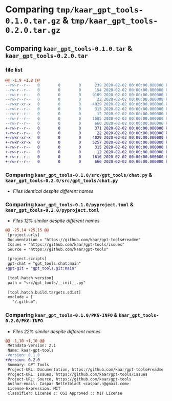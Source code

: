 # Comparing `tmp/kaar_gpt_tools-0.1.0.tar.gz` & `tmp/kaar_gpt_tools-0.2.0.tar.gz`

## Comparing `kaar_gpt_tools-0.1.0.tar` & `kaar_gpt_tools-0.2.0.tar`

### file list

```diff
@@ -1,9 +1,8 @@
--rw-r--r--   0        0        0      239 2020-02-02 00:00:00.000000 kaar_gpt_tools-0.1.0/Makefile
--rw-r--r--   0        0        0      154 2020-02-02 00:00:00.000000 kaar_gpt_tools-0.1.0/Pipfile
--rw-r--r--   0        0        0     9109 2020-02-02 00:00:00.000000 kaar_gpt_tools-0.1.0/Pipfile.lock
--rw-r--r--   0        0        0       22 2020-02-02 00:00:00.000000 kaar_gpt_tools-0.1.0/src/gpt_tools/__init__.py
--rwxr-xr-x   0        0        0     4029 2020-02-02 00:00:00.000000 kaar_gpt_tools-0.1.0/src/gpt_tools/chat.py
--rw-r--r--   0        0        0      315 2020-02-02 00:00:00.000000 kaar_gpt_tools-0.1.0/.gitignore
--rw-r--r--   0        0        0       12 2020-02-02 00:00:00.000000 kaar_gpt_tools-0.1.0/README.md
--rw-r--r--   0        0        0     1585 2020-02-02 00:00:00.000000 kaar_gpt_tools-0.1.0/pyproject.toml
--rw-r--r--   0        0        0      660 2020-02-02 00:00:00.000000 kaar_gpt_tools-0.1.0/PKG-INFO
+-rw-r--r--   0        0        0      371 2020-02-02 00:00:00.000000 kaar_gpt_tools-0.2.0/Makefile
+-rw-r--r--   0        0        0       22 2020-02-02 00:00:00.000000 kaar_gpt_tools-0.2.0/src/gpt_tools/__init__.py
+-rwxr-xr-x   0        0        0     4029 2020-02-02 00:00:00.000000 kaar_gpt_tools-0.2.0/src/gpt_tools/chat.py
+-rwxr-xr-x   0        0        0     5257 2020-02-02 00:00:00.000000 kaar_gpt_tools-0.2.0/src/gpt_tools/git.py
+-rw-r--r--   0        0        0      315 2020-02-02 00:00:00.000000 kaar_gpt_tools-0.2.0/.gitignore
+-rw-r--r--   0        0        0       12 2020-02-02 00:00:00.000000 kaar_gpt_tools-0.2.0/README.md
+-rw-r--r--   0        0        0     1616 2020-02-02 00:00:00.000000 kaar_gpt_tools-0.2.0/pyproject.toml
+-rw-r--r--   0        0        0      660 2020-02-02 00:00:00.000000 kaar_gpt_tools-0.2.0/PKG-INFO
```

### Comparing `kaar_gpt_tools-0.1.0/src/gpt_tools/chat.py` & `kaar_gpt_tools-0.2.0/src/gpt_tools/chat.py`

 * *Files identical despite different names*

### Comparing `kaar_gpt_tools-0.1.0/pyproject.toml` & `kaar_gpt_tools-0.2.0/pyproject.toml`

 * *Files 12% similar despite different names*

```diff
@@ -25,14 +25,15 @@
 [project.urls]
 Documentation = "https://github.com/kaar/gpt-tools#readme"
 Issues = "https://github.com/kaar/gpt-tools/issues"
 Source = "https://github.com/kaar/gpt-tools"
 
 [project.scripts]
 gpt-chat = "gpt_tools.chat:main"
+gpt-git = "gpt_tools.git:main"
 
 [tool.hatch.version]
 path = "src/gpt_tools/__init__.py"
 
 [tool.hatch.build.targets.sdist]
 exclude = [
   "/.github",
```

### Comparing `kaar_gpt_tools-0.1.0/PKG-INFO` & `kaar_gpt_tools-0.2.0/PKG-INFO`

 * *Files 22% similar despite different names*

```diff
@@ -1,10 +1,10 @@
 Metadata-Version: 2.1
 Name: kaar-gpt-tools
-Version: 0.1.0
+Version: 0.2.0
 Summary: GPT Tools
 Project-URL: Documentation, https://github.com/kaar/gpt-tools#readme
 Project-URL: Issues, https://github.com/kaar/gpt-tools/issues
 Project-URL: Source, https://github.com/kaar/gpt-tools
 Author-email: Caspar Nettelbladt <caspar.n@gmail.com>
 License-Expression: MIT
 Classifier: License :: OSI Approved :: MIT License
```

